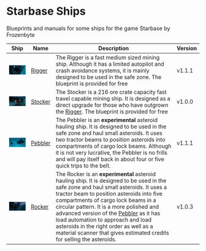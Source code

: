 # Starbase Ships
Blueprints and manuals for some ships for the game Starbase by Frozenbyte

| Ship | Name | Description | Version |
|---|---|---|---|
| <img src="rigger/images/rigger1.jpg" alt="Rigger" width="200" /> | [Rigger](rigger) | The Rigger is a fast medium sized mining ship. Although it has a limited autopilot and crash avoidance systems, it is mainly designed to be used in the safe zone. The blueprint is provided for free | v1.1.1 |
| <img src="stocker/photos/20211013183158_1.jpg" alt="Stocker" width="200" /> | [Stocker](stocker) | The Stocker is a 216 ore crate capacity fast travel capable mining ship. It is designed as a direct upgrade for those who have outgrown the [Rigger](rigger). The blueprint is provided for free | v1.0.0 |
| <img src="pebbler/photos/20210924201205_1.jpg" alt="Pebbler" width="200" /> | [Pebbler](pebbler) | The Pebbler is an **experimental** asteroid hauling ship. It is designed to be used in the safe zone and haul small asteroids. It uses two tractor beams to position asteroids into compartments of cargo lock beams. Although it is not very lucrative, the Pebbler is no frills and will pay itself back in about four or five quick trips to the belt.| v1.1.1 |
| <img src="rocker/photos/20211002134507_1.jpg" alt="Rocker" width="200" /> | [Rocker](rocker) | The Rocker is an **experimental** asteroid hauling ship. It is designed to be used in the safe zone and haul small asteroids. It uses a tractor beam to position asteroids into five compartments of cargo lock beams in a circular pattern. It is a more polished and advanced version of the [Pebbler](pebbler) as it has load automation to approach and load asteroids in the right order as well as a material scanner that gives estimated credits for selling the asteroids.| v1.0.3 |

